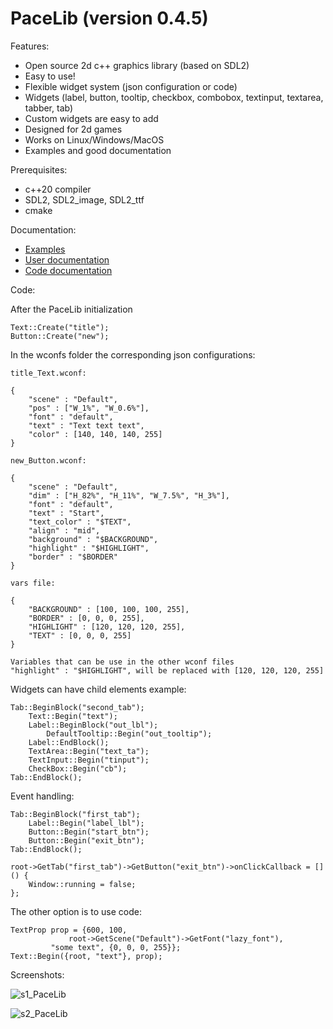 # PaceLib (version 0.4.5)

Features:
- Open source 2d c++ graphics library (based on SDL2)
- Easy to use!
- Flexible widget system (json configuration or code)
- Widgets (label, button, tooltip, checkbox, combobox, textinput, textarea, tabber, tab)
- Custom widgets are easy to add
- Designed for 2d games
- Works on Linux/Windows/MacOS
- Examples and good documentation

Prerequisites:
- c++20 compiler
- SDL2, SDL2_image, SDL2_ttf 
- cmake

Documentation:
- [Examples](https://github.com/aiafrasinei/PaceLib/tree/main/examples)
- [User documentation](https://binary-station.github.io/PaceLib)
- [Code documentation](https://binary-station.github.io/PaceLib/html/index.html)

Code:

After the PaceLib initialization

    Text::Create("title");
    Button::Create("new");
    
In the wconfs folder the corresponding json configurations:

    title_Text.wconf:

	{
	    "scene" : "Default",
	    "pos" : ["W_1%", "W_0.6%"],
	    "font" : "default",
	    "text" : "Text text text",
	    "color" : [140, 140, 140, 255]
	}

    new_Button.wconf:

	{
	    "scene" : "Default",
	    "dim" : ["H_82%", "H_11%", "W_7.5%", "H_3%"],
	    "font" : "default",
	    "text" : "Start",
	    "text_color" : "$TEXT",
	    "align" : "mid",
	    "background" : "$BACKGROUND",
	    "highlight" : "$HIGHLIGHT",
	    "border" : "$BORDER"
	}
	
    vars file:
    
	{
	    "BACKGROUND" : [100, 100, 100, 255],
	    "BORDER" : [0, 0, 0, 255],
	    "HIGHLIGHT" : [120, 120, 120, 255],
	    "TEXT" : [0, 0, 0, 255]
	}
	
    Variables that can be use in the other wconf files
    "highlight" : "$HIGHLIGHT", will be replaced with [120, 120, 120, 255]
    
Widgets can have child elements example:

    Tab::BeginBlock("second_tab");
		Text::Begin("text");
		Label::BeginBlock("out_lbl");
			DefaultTooltip::Begin("out_tooltip");
		Label::EndBlock();
		TextArea::Begin("text_ta");
		TextInput::Begin("tinput");
		CheckBox::Begin("cb");
	Tab::EndBlock();
    
Event handling:

    Tab::BeginBlock("first_tab");
		Label::Begin("label_lbl");
		Button::Begin("start_btn");
		Button::Begin("exit_btn");
	Tab::EndBlock();
	
	root->GetTab("first_tab")->GetButton("exit_btn")->onClickCallback = []() {
		Window::running = false;
    };
   
The other option is to use code:

    TextProp prop = {600, 100,
    		     root->GetScene("Default")->GetFont("lazy_font"),
		     "some text", {0, 0, 0, 255}};
    Text::Begin({root, "text"}, prop);
	
Screenshots:

![s1_PaceLib](https://user-images.githubusercontent.com/5115332/201312907-4951ca64-04c6-45c6-9f82-2d93ea74e303.png)

![s2_PaceLib](https://user-images.githubusercontent.com/5115332/187064386-337f1fe8-5a97-47bc-9969-9f9a294eee2c.png)


